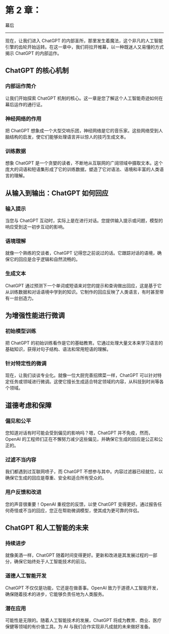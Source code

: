 # 第 2 章：

幕后

* * *

现在，让我们进入 ChatGPT 的内部圣所，那里发生着魔法，这个非凡的人工智能引擎的齿轮开始运转。在这一章中，我们将拉开帷幕，以一种既迷人又易懂的方式揭示 ChatGPT 的内部运作。

## ChatGPT 的核心机制

### 内部运作简介

让我们开始探索 ChatGPT 机制的核心。这一章是您了解这个人工智能奇迹如何在幕后运作的通行证。

### 神经网络的作用

把 ChatGPT 想象成一个大型交响乐团，神经网络是它的音乐家。这些网络受到人脑结构的启发，使它们能够处理语言并以惊人的技巧生成文本。

### 训练数据

想象 ChatGPT 是一个贪婪的读者，不断地从互联网的广阔领域中摄取文本。这个庞大的词语和短语集形成了它的训练数据，塑造了它对语法、语境和丰富的人类语言的理解。

## 从输入到输出：ChatGPT 如何回应

### 输入提示

当您与 ChatGPT 互动时，实际上是在进行对话。您提供输入提示或问题，模型的响应受到这一初步互动的影响。

### 语境理解

就像一个熟练的交谈者，ChatGPT 记得您之前说过的话。它跟踪对话的语境，确保它的回应是合乎逻辑和自然流畅的。

### 生成文本

ChatGPT 通过预测下一个单词或短语来对您的提示和查询做出回应，这是基于它从训练数据和对话语境中学到的知识。它制作的回应反映了人类语言，有时甚至带有一丝创造力。

## 为增强性能进行微调

### 初始模型训练

把 ChatGPT 的初始训练看作是它的基础教育。它通过处理大量文本来学习语言的基础知识，获得对句子结构、语法和常用短语的理解。

### 针对特定性的微调

现在，让我们谈谈专业化。就像一位大厨完善招牌菜一样，ChatGPT 可以针对特定任务或领域进行微调。这使它擅长生成适合特定领域的内容，从科技到时尚等各个领域。

## 道德考虑和保障

### 偏见和公平

您知道对话有时可能会受到偏见的影响吗？嗯，ChatGPT 并不免疫，然而，OpenAI 的工程师们正在不懈努力减少这些偏见，并确保它生成的回应是公正和公正的。

### 过滤不当内容

我们都遇到过互联网喷子，而 ChatGPT 不想参与其中。内容过滤器已经就位，以确保它生成的回应是尊重、安全和适合所有受众的。

### 用户反馈和改进

您的声音很重要！OpenAI 重视您的反馈，以使 ChatGPT 变得更好。通过报告任何奇怪或不当的回应，您正在帮助微调模型，使其成为更可靠的伴侣。

## ChatGPT 和人工智能的未来

### 持续进步

就像美酒一样，ChatGPT 随着时间变得更好。更新和改进是其发展过程的一部分，确保它始终处于人工智能技术的前沿。

### 道德人工智能开发

ChatGPT 不仅仅是功能，它还是在做善事。OpenAI 致力于道德人工智能开发，确保随着技术的进步，它能够负责任地为人类服务。

### 潜在应用

可能性是无限的。随着人工智能技术的发展，ChatGPT 将成为教育、商业、医疗保健等领域的有价值工具。为 AI 与我们合作实现非凡成就的未来做好准备。
